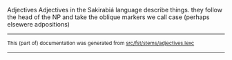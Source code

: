 Adjectives
Adjectives in the Sakirabiá language describe things.
they follow the head of the NP and take the oblique markers we call case (perhaps elsewere adpositions)

* * *

<small>This (part of) documentation was generated from [src/fst/stems/adjectives.lexc](https://github.com/giellalt/lang-skf/blob/main/src/fst/stems/adjectives.lexc)</small>

---

